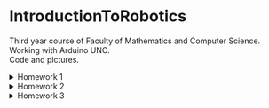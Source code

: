 # IntroductionToRobotics
Third year course of Faculty of Mathematics and Computer Science. <br>
Working with Arduino UNO. <br>
Code and pictures.

<details>
<summary> Homework 1 </summary>

#### Components
RGB LED (1 minimum), potentiometers (3 minimum), resistors and wires (per logic). <br>

#### Task
Use a separat potentiometer in controlling each of thecolor of the RGB led (Red,Green andBlue). The control must be donewithdigital electronics (aka you must read the value of the potentiome-ter with Arduino, and write a mapped value to each of the pins connectedto the led). <br>

#### Setup
![Arduino](https://user-images.githubusercontent.com/98409275/197863773-b0e5a4f0-5706-4698-9eda-f89ea92e1ea4.jpeg)
<br>

#### DEMO
Here is the demo https://youtu.be/b0MgJnrOVkQ

#### [CODE](https://github.com/beatricedoncea2000/IntroductionToRobotics/blob/main/homework1/3%20Potentiometers%20and%201%20RGB%20Led.ino)
</details>

<details>
<summary> Homework 2 </summary>

#### Requirements
Building the traffic lights for a crosswalk using 2 LEDs to represent the traffic lights for pedestrians (red and green) and 3 LEDs to represent the traffic lights for cars (red, yellow and green). The traffic lights simulator will start once the button is pressed, following these states:
- State 1: (default, reinstated after state 4 ends): green light for cars, red light for people, no sounds. Duration: indefinite, changed bypressing the button.
- State 2: (initiated by counting down 10 seconds after a button press): the light should be yellow for cars, red for people and no sounds. Duration: 3 seconds.
- State 3: (iniated after state 2 ends): red for cars, green for people and a beeping sound from the buzzer at a constant interval. Duration: 10 seconds.
- State 4: (initiated after state 3 ends): red for cars, blinking green for people and a beeping sound from the buzzer, at a constant interval, faster than the beeping in state 3. Duration: 5 seconds.

Pressing the button in any other state than state 1 will have no effect.  

#### Components
5 leds, 1 button, 1 buzzer, wires, resistors

#### Setup
![WhatsApp Image 2022-11-01 at 11 27 05 PM](https://user-images.githubusercontent.com/98409275/199347387-c540be45-1927-46b8-8253-08d5da2a716b.jpeg)
![WhatsApp Image 2022-11-01 at 11 27 06 PM](https://user-images.githubusercontent.com/98409275/199347410-1804e76b-1683-4aab-a1a8-920544941541.jpeg)

#### DEMO
Here is the demo https://youtu.be/kpoi5BEdz3E

#### [CODE](https://github.com/beatricedoncea2000/IntroductionToRobotics/blob/main/homework2/Traffic%20lights%20for%20a%20crosswalk.ino)
</details>



<details>
<summary> Homework 3 </summary>

#### Requirements
Use the joystick to control the position of the segment and ”draw” on the display. The movement between segments should be natural (meaning they should jump from the current positiononly to neighbors, but without passing through ”walls”). The system has the following states:
- State 1 (default, but also initiated after a button press in State 2): Current position blinking. Can use the joystick to move from one position to neighbors.   Short pressing the button toggles State2. Long pressing the button in state 1 resets the entire display byturning all the segments OFF and moving the current position to the decimal point.
- State 2 (initiated after a button press in State 1): The current segment stops blinking, adopting the state of the segment before selection (ON or OFF). Toggling the X (or Y, you chose) axis should change the segment state from ON to OFF or from OFF to ON. Clicking the joystick should save the segment state and exit back to state 1.

#### Components
1 7-segment display, 1 joystick, resistors and wires (per logic). <br>

#### Setup
![Arduino1](https://user-images.githubusercontent.com/98409275/200699584-a387199d-5cb3-4836-b188-112d6db299d0.jpeg)
![Arduino2](https://user-images.githubusercontent.com/98409275/200699594-7b7fc85f-85de-4864-bbf7-3c4c4773a0d3.jpeg)

#### DEMO
Here is the demo https://youtu.be/tZOO9YyoJVY

#### [CODE](https://github.com/beatricedoncea2000/IntroductionToRobotics/blob/main/homework3/Draw%20on%20a%207-segment%20display%20with%20a%20joystick.ino)
</details>
